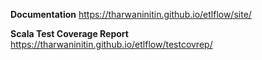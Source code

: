 __Documentation__  https://tharwaninitin.github.io/etlflow/site/

__Scala Test Coverage Report__  https://tharwaninitin.github.io/etlflow/testcovrep/